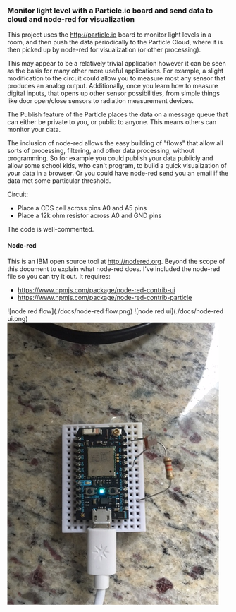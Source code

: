 ### Monitor light level with a Particle.io board and send data to cloud and node-red for visualization

This project uses the http://particle.io board to monitor light levels in a room, and then push the data periodically to the Particle Cloud, where it is then picked up by node-red for visualization (or other processing).

This may appear to be a relatively trivial application however it can be seen as the basis for many other more useful applications.  For example, a slight modification to the circuit could allow you to measure most any sensor that produces an analog output.  Additionally, once you learn how to measure digital inputs, that opens up other sensor possibilities, from simple things like door open/close sensors to radiation measurement devices.

The Publish feature of the Particle places the data on a message queue that can either be private to you, or public to anyone.  This means others can monitor your data.

The inclusion of node-red allows the easy building of "flows" that allow all sorts of processing, filtering, and other data processing, without programming.  So for example you could publish your data publicly and allow some school kids, who can't program,  to build a quick visualization of your data in a browser.  Or you could have node-red send you an email if the data met some particular threshold.

Circuit:
- Place a CDS cell across pins A0 and A5 pins
- Place a 12k ohm resistor across A0 and GND pins

The code is well-commented.

#### Node-red
This is an IBM open source tool at http://nodered.org.  Beyond the scope of this document to explain what node-red does.  I've included the node-red file so you can try it out.  It requires:

- https://www.npmjs.com/package/node-red-contrib-ui
- https://www.npmjs.com/package/node-red-contrib-particle

![node red flow](./docs/node-red flow.png)
![node red ui](./docs/node-red ui.png)
![particle board with resister and photocell](./docs/particle.jpg)
